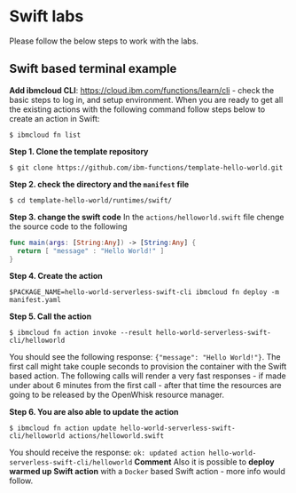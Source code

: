 # Swift labs

Please follow the below steps to work with the labs.

## Swift based terminal example
**Add ibmcloud CLI**: https://cloud.ibm.com/functions/learn/cli - check the basic steps to log in, and setup environment. When you are ready to get all the existing actions with the following command follow steps below to create an action in Swift:

```
$ ibmcloud fn list
```

**Step 1. Clone the template repository**
```
$ git clone https://github.com/ibm-functions/template-hello-world.git
```

**Step 2. check the directory and the `manifest` file**
```
$ cd template-hello-world/runtimes/swift/
```

**Step 3. change the swift code**
In the `actions/helloworld.swift` file chenge the source code to the following

```swift
func main(args: [String:Any]) -> [String:Any] {
  return [ "message" : "Hello World!" ]
}
```

**Step 4. Create the action**

```
$PACKAGE_NAME=hello-world-serverless-swift-cli ibmcloud fn deploy -m manifest.yaml
```

**Step 5. Call the action**

```
$ ibmcloud fn action invoke --result hello-world-serverless-swift-cli/helloworld
```
You should see the following response: `{"message": "Hello World!"}`. The first call might take couple seconds to provision the container with the Swift based action. The following calls will render a very fast responses - if made under about 6 minutes from the first call - after that time the resources are going to be released by the OpenWhisk resource manager.

**Step 6. You are also able to update the action**

```
$ ibmcloud fn action update hello-world-serverless-swift-cli/helloworld actions/helloworld.swift 
```

You should receive the response: `ok: updated action hello-world-serverless-swift-cli/helloworld`
**Comment**
Also it is possible to **deploy warmed up Swift action** with a `Docker` based Swift action - more info would follow.
